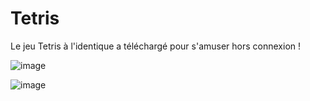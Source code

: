# Tetris
Le jeu Tetris à l'identique a téléchargé pour s'amuser hors connexion !

![image](https://user-images.githubusercontent.com/56195432/163689763-ea7864ff-72ce-4369-b160-4374df665371.png)

![image](https://user-images.githubusercontent.com/56195432/163689798-7ea2ddf8-89f0-4ab6-a6b5-d433ee5dad15.png)
